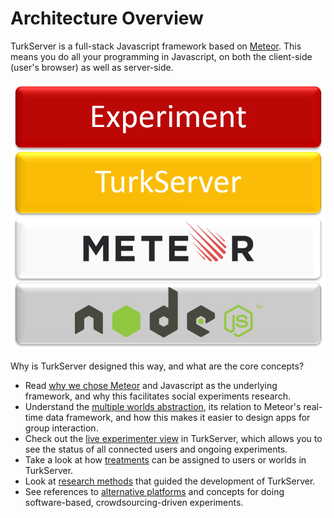 # Architecture Overview

TurkServer is a full-stack Javascript framework based on [Meteor][meteor]. 
This means you do all your programming in Javascript, on both the client-side
(user's browser) as well as server-side.

[meteor]: https://www.meteor.com/

![stack](/img/arch/stack.png)

Why is TurkServer designed this way, and what are the core concepts?

- Read [why we chose Meteor](why-meteor.md) and Javascript as the 
underlying framework, and why this facilitates social experiments research.
- Understand the [multiple worlds abstraction](worlds-assignment), its relation 
to Meteor's real-time data framework, and how this makes it easier to design 
apps for group interaction.
- Check out the [live experimenter view](admin-console) in TurkServer, which 
allows you to see the status of all connected users and ongoing experiments.
- Take a look at how [treatments](treatments) can be assigned to users or 
worlds in TurkServer.
- Look at [research methods](research-methods) that guided the development of
 TurkServer.
- See references to [alternative platforms](alternatives) and concepts for 
doing software-based, crowdsourcing-driven experiments.
